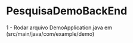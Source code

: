 # PesquisaDemoBackEnd

1 - Rodar arquivo DemoApplication.java em (src/main/java/com/example/demo)


